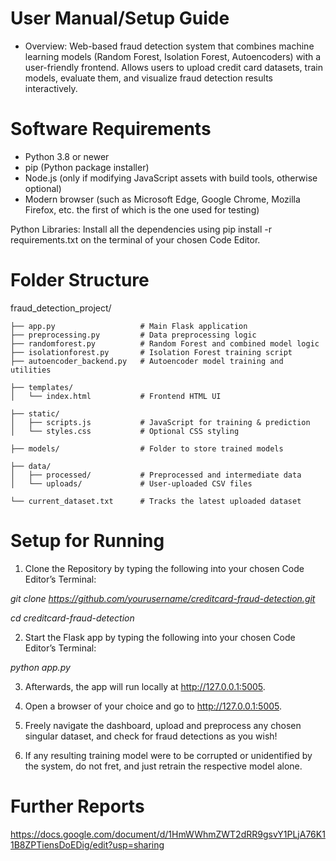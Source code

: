 # User Manual/Setup Guide
- Overview: Web-based fraud detection system that combines machine learning models (Random Forest, Isolation Forest, Autoencoders) with a user-friendly frontend. Allows users to upload credit card datasets, train models, evaluate them, and visualize fraud detection results interactively.

# Software Requirements
- Python 3.8 or newer
- pip (Python package installer)
- Node.js (only if modifying JavaScript assets with build tools, otherwise optional)
- Modern browser (such as Microsoft Edge, Google Chrome, Mozilla Firefox, etc. the first of which is the one used for testing)

Python Libraries: Install all the dependencies using pip install -r requirements.txt on the terminal of your chosen Code Editor.

# Folder Structure
fraud_detection_project/
```
├── app.py                   # Main Flask application
├── preprocessing.py         # Data preprocessing logic
├── randomforest.py          # Random Forest and combined model logic
├── isolationforest.py       # Isolation Forest training script
├── autoencoder_backend.py   # Autoencoder model training and utilities

├── templates/
│   └── index.html           # Frontend HTML UI

├── static/
│   ├── scripts.js           # JavaScript for training & prediction
│   └── styles.css           # Optional CSS styling

├── models/                  # Folder to store trained models

├── data/
│   ├── processed/           # Preprocessed and intermediate data
│   └── uploads/             # User-uploaded CSV files

└── current_dataset.txt      # Tracks the latest uploaded dataset
```

# Setup for Running
1. Clone the Repository by typing the following into your chosen Code Editor’s Terminal:

  *git clone https://github.com/yourusername/creditcard-fraud-detection.git*

  *cd creditcard-fraud-detection*

2. Start the Flask app by typing the following into your chosen Code Editor’s Terminal: 

  *python app.py*

3. Afterwards, the app will run locally at http://127.0.0.1:5005. 

4. Open a browser of your choice and go to http://127.0.0.1:5005.

5. Freely navigate the dashboard, upload and preprocess any chosen singular dataset, and check for fraud detections as you wish!

6. If any resulting training model were to be corrupted or unidentified by the system, do not fret, and just retrain the respective model alone.

# Further Reports
https://docs.google.com/document/d/1HmWWhmZWT2dRR9gsvY1PLjA76K11B8ZPTiensDoEDig/edit?usp=sharing
